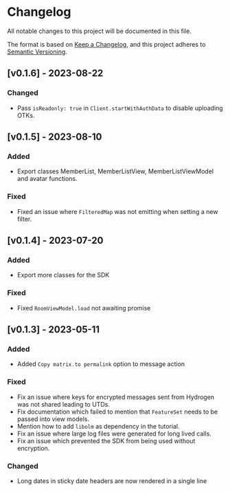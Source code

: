 # Changelog

All notable changes to this project will be documented in this file.

The format is based on [Keep a Changelog](https://keepachangelog.com/en/1.1.0/),
and this project adheres to [Semantic Versioning](https://semver.org/spec/v2.0.0.html).

## [v0.1.6] - 2023-08-22

### Changed

- Pass `isReadonly: true` in `Client.startWithAuthData` to disable uploading OTKs. 


## [v0.1.5] - 2023-08-10

### Added

- Export classes MemberList, MemberListView, MemberListViewModel and avatar functions.

### Fixed

- Fixed an issue where `FilteredMap` was not emitting when setting a new filter.


## [v0.1.4] - 2023-07-20

### Added

- Export more classes for the SDK

### Fixed

- Fixed `RoomViewModel.load` not awaiting promise 

## [v0.1.3] - 2023-05-11

### Added

- Added `Copy matrix.to permalink` option to message action

### Fixed

- Fix an issue where keys for encrypted messages sent from Hydrogen was not shared leading to UTDs.
- Fix documentation which failed to mention that `FeatureSet` needs to be passed into view models.
- Mention how to add `libolm` as dependency in the tutorial.
- Fix an issue where large log files were generated for long lived calls.
- Fix an issue which prevented the SDK from being used without encryption.


### Changed

- Long dates in sticky date headers are now rendered in a single line
